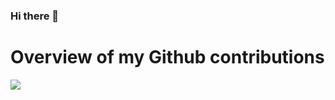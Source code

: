 ### Hi there 👋

 # Overview of my Github contributions

![](https://github-readme-stats.vercel.app/api?username=maze-n&count_private=true&theme=dark&show_icons=true)
